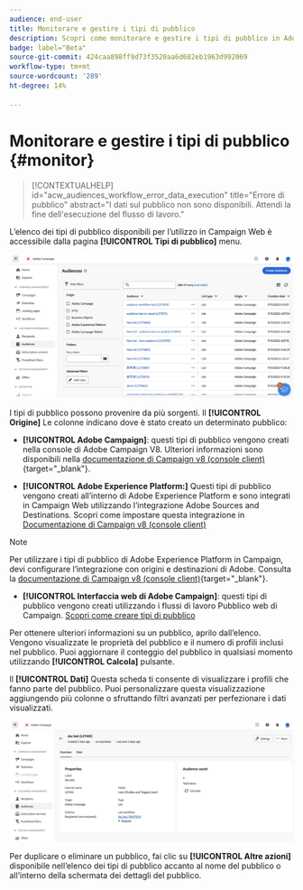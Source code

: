```yaml
---
audience: end-user
title: Monitorare e gestire i tipi di pubblico
description: Scopri come monitorare e gestire i tipi di pubblico in Adobe Campaign Web
badge: label="Beta"
source-git-commit: 424caa898ff9d73f3520aa6d682eb1963d992069
workflow-type: tm+mt
source-wordcount: '289'
ht-degree: 14%

---
```



# Monitorare e gestire i tipi di pubblico {#monitor}

>[!CONTEXTUALHELP]
>id="acw_audiences_workflow_error_data_execution"
>title="Errore di pubblico"
>abstract="I dati sul pubblico non sono disponibili. Attendi la fine dell&#39;esecuzione del flusso di lavoro."

L’elenco dei tipi di pubblico disponibili per l’utilizzo in Campaign Web è accessibile dalla pagina **[!UICONTROL Tipi di pubblico]** menu.

![](assets/audiences-list.png)

I tipi di pubblico possono provenire da più sorgenti. Il **[!UICONTROL Origine]** Le colonne indicano dove è stato creato un determinato pubblico:

* **[!UICONTROL Adobe Campaign]**: questi tipi di pubblico vengono creati nella console di Adobe Campaign V8. Ulteriori informazioni sono disponibili nella [documentazione di Campaign v8 (console client)](https://experienceleague.adobe.com/docs/campaign/campaign-v8/audience/create-audiences/create-audiences.html?lang=it){target="_blank"}.

* **[!UICONTROL Adobe Experience Platform:]** Questi tipi di pubblico vengono creati all’interno di Adobe Experience Platform e sono integrati in Campaign Web utilizzando l’integrazione Adobe Sources and Destinations. Scopri come impostare questa integrazione in [Documentazione di Campaign v8 (console client)](https://experienceleague.adobe.com/docs/campaign/campaign-v8/connect/ac-aep/ac-aep.html)

>[!NOTE]
>
>Per utilizzare i tipi di pubblico di Adobe Experience Platform in Campaign, devi configurare l’integrazione con origini e destinazioni di Adobe. Consulta la [documentazione di Campaign v8 (console client)](https://experienceleague.adobe.com/docs/campaign/campaign-v8/connect/ac-aep/ac-aep.html){target="_blank"}.

* **[!UICONTROL Interfaccia web di Adobe Campaign]**: questi tipi di pubblico vengono creati utilizzando i flussi di lavoro Pubblico web di Campaign. [Scopri come creare tipi di pubblico](create-audience.md)

Per ottenere ulteriori informazioni su un pubblico, aprilo dall’elenco. Vengono visualizzate le proprietà del pubblico e il numero di profili inclusi nel pubblico. Puoi aggiornare il conteggio del pubblico in qualsiasi momento utilizzando **[!UICONTROL Calcola]** pulsante.

Il **[!UICONTROL Dati]** Questa scheda ti consente di visualizzare i profili che fanno parte del pubblico. Puoi personalizzare questa visualizzazione aggiungendo più colonne o sfruttando filtri avanzati per perfezionare i dati visualizzati.

![](assets/audiences-details.png)

Per duplicare o eliminare un pubblico, fai clic su **[!UICONTROL Altre azioni]** disponibile nell’elenco dei tipi di pubblico accanto al nome del pubblico o all’interno della schermata dei dettagli del pubblico.